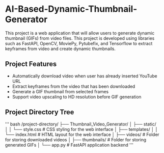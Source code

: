 # AI-Based-Dynamic-Thumbnail-Generator

This project is a web application that will allow users to generate dynamic thumbnail (GIFs) from video files. This project is developed using libraries such as FastAPI, OpenCV, MoviePy, Pytubefix, and Tensorflow to extract keyframes from video and create dynamic thumbnails. 

## Project Features
- Automatically download video when user has already inserted YouTube URL
- Extract keyframes from the video that has been downloaded
- Generate a GIF thumbnail from selected frames
- Support video upscaling to HD resolution before GIF generation

## Project Directory Tree

''' bash
/project-directory/
├── Thumbnail_Video_Generator/
│   ├── static/
│   │   └── style.css        # CSS styling for the web interface
│   ├── templates/
│   │   └── index.html       # HTML layout for the web interface
│   ├── videos/              # Folder for storing downloaded videos
│   ├── thumbnails/          # Folder for storing generated GIFs
│   └── app.py               # FastAPI application backend
'''

